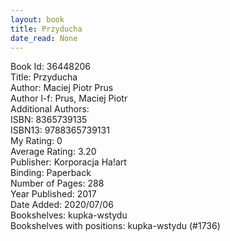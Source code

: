 ```yaml
---
layout: book
title: Przyducha
date_read: None
---
```


Book Id: 36448206<br />
Title: Przyducha<br />
Author: Maciej Piotr Prus<br />
Author l-f: Prus, Maciej Piotr<br />
Additional Authors: <br />
ISBN: 8365739135<br />
ISBN13: 9788365739131<br />
My Rating: 0<br />
Average Rating: 3.20<br />
Publisher: Korporacja Ha!art<br />
Binding: Paperback<br />
Number of Pages: 288<br />
Year Published: 2017<br />
Date Added: 2020/07/06<br />
Bookshelves: kupka-wstydu<br />
Bookshelves with positions: kupka-wstydu (#1736)<br />

